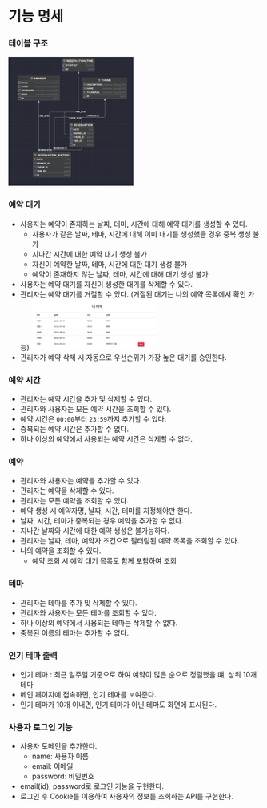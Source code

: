 # 기능 명세

### 테이블 구조

<img src="./image/ERD.png" width="250"/>

### 예약 대기

- 사용자는 예약이 존재하는 날짜, 테마, 시간에 대해 예약 대기를 생성할 수 있다.
    - 사용자가 같은 날짜, 테마, 시간에 대해 이미 대기를 생성했을 경우 중복 생성 불가
    - 지나간 시간에 대한 예약 대기 생성 불가
    - 자신이 예약한 날짜, 테마, 시간에 대한 대기 생성 불가
    - 예약이 존재하지 않는 날짜, 테마, 시간에 대해 대기 생성 불가
- 사용자는 예약 대기를 자신이 생성한 대기를 삭제할 수 있다.
- 관리자는 예약 대기를 거절할 수 있다. (거절된 대기는 나의 예약 목록에서 확인 가능)
  <img src="./image/MyReservationDenied.png" width="250"/>
- 관리자가 예약 삭제 시 자동으로 우선순위가 가장 높은 대기를 승인한다.

### 예약 시간

- 관리자는 예약 시간을 추가 및 삭제할 수 있다.
- 관리자와 사용자는 모든 예약 시간을 조회할 수 있다.
- 예약 시간은 `00:00`부터 `23:59`까지 추가할 수 있다.
- 중복되는 예약 시간은 추가할 수 없다.
- 하나 이상의 예약에서 사용되는 예약 시간은 삭제할 수 없다.

### 예약

- 관리자와 사용자는 예약을 추가할 수 있다.
- 관리자는 예약을 삭제할 수 있다.
- 관리자는 모든 예약을 조회할 수 있다.
- 예약 생성 시 예약자명, 날짜, 시간, 테마를 지정해야만 한다.
- 날짜, 시간, 테마가 중복되는 경우 예약을 추가할 수 없다.
- 지나간 날짜와 시간에 대한 예약 생성은 불가능하다.
- 관리자는 날짜, 테마, 예약자 조건으로 필터링된 예약 목록을 조회할 수 있다.
- 나의 예약을 조회할 수 있다.
    - 예약 조회 시 예약 대기 목록도 함께 포함하여 조회

### 테마

- 관리자는 테마를 추가 및 삭제할 수 있다.
- 관리자와 사용자는 모든 테마를 조회할 수 있다.
- 하나 이상의 예약에서 사용되는 테마는 삭제할 수 없다.
- 중복된 이름의 테마는 추가할 수 없다.

### 인기 테마 출력

- 인기 테마 : 최근 일주일 기준으로 하여 예약이 많은 순으로 정렬했을 떄, 상위 10개 테마
- 메인 페이지에 접속하면, 인기 테마를 보여준다.
- 인기 테마가 10개 이내면, 인기 테마가 아닌 테마도 화면에 표시된다.

### 사용자 로그인 기능

- 사용자 도메인을 추가한다.
    - name: 사용자 이름
    - email: 이메일
    - password: 비밀번호
- email(id), password로 로그인 기능을 구현한다.
- 로그인 후 Cookie를 이용하여 사용자의 정보를 조회하는 API를 구현한다.
